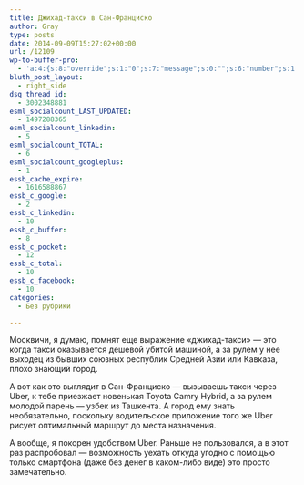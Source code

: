 ```yaml
---
title: Джихад-такси в Сан-Франциско
author: Gray
type: posts
date: 2014-09-09T15:27:02+00:00
url: /12109
wp-to-buffer-pro:
  - 'a:4:{s:8:"override";s:1:"0";s:7:"message";s:0:"";s:6:"number";s:1:"1";s:16:"alternateMessage";s:0:"";}'
bluth_post_layout:
  - right_side
dsq_thread_id:
  - 3002348881
esml_socialcount_LAST_UPDATED:
  - 1497288365
esml_socialcount_linkedin:
  - 5
esml_socialcount_TOTAL:
  - 6
esml_socialcount_googleplus:
  - 1
essb_cache_expire:
  - 1616588867
essb_c_google:
  - 2
essb_c_linkedin:
  - 10
essb_c_buffer:
  - 8
essb_c_pocket:
  - 12
essb_c_total:
  - 10
essb_c_facebook:
  - 10
categories:
  - Без рубрики

---
```








Москвичи, я думаю, помнят еще выражение &#171;джихад-такси&#187; — это когда такси оказывается дешевой убитой машиной, а за рулем у нее выходец из бывших союзных республик Средней Азии или Кавказа, плохо знающий город.

А вот как это выглядит в Сан-Франциско — вызываешь такси через Uber, к тебе приезжает новенькая Toyota Camry Hybrid, а за рулем молодой парень — узбек из Ташкента. А город ему знать необязательно, поскольку водительское приложение того же Uber рисует оптимальный маршрут до места назначения.

А вообще, я покорен удобством Uber. Раньше не пользовался, а в этот раз распробовал — возможность уехать откуда угодно с помощью только смартфона (даже без денег в каком-либо виде) это просто замечательно.